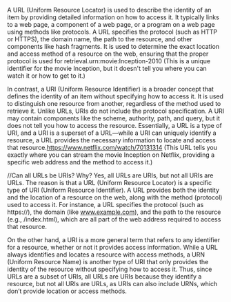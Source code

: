 A URL (Uniform Resource Locator) is used to describe the identity of an item by providing detailed information on how to access it. It typically links to a web page, a component of a web page, or a program on a web page using methods like protocols. A URL specifies the protocol (such as HTTP or HTTPS), the domain name, the path to the resource, and other components like hash fragments. It is used to determine the exact location and access method of a resource on the web, ensuring that the proper protocol is used for retrieval.urn:movie:Inception-2010 (This is a unique identifier for the movie Inception, but it doesn't tell you where you can watch it or how to get to it.)

In contrast, a URI (Uniform Resource Identifier) is a broader concept that defines the identity of an item without specifying how to access it. It is used to distinguish one resource from another, regardless of the method used to retrieve it. Unlike URLs, URIs do not include the protocol specification. A URI may contain components like the scheme, authority, path, and query, but it does not tell you how to access the resource. Essentially, a URL is a type of URI, and a URI is a superset of a URL—while a URI can uniquely identify a resource, a URL provides the necessary information to locate and access that resource.https://www.netflix.com/watch/70131314 (This URL tells you exactly where you can stream the movie Inception on Netflix, providing a specific web address and the method to access it.)

//Can all URLs be URIs? Why?
Yes, all URLs are URIs, but not all URIs are URLs. The reason is that a URL (Uniform Resource Locator) is a specific type of URI (Uniform Resource Identifier). A URL provides both the identity and the location of a resource on the web, along with the method (protocol) used to access it. For instance, a URL specifies the protocol (such as https://), the domain (like www.example.com), and the path to the resource (e.g., /index.html), which are all part of the web address required to access that resource.

On the other hand, a URI is a more general term that refers to any identifier for a resource, whether or not it provides access information. While a URL always identifies and locates a resource with access methods, a URN (Uniform Resource Name) is another type of URI that only provides the identity of the resource without specifying how to access it. Thus, since URLs are a subset of URIs, all URLs are URIs because they identify a resource, but not all URIs are URLs, as URIs can also include URNs, which don’t provide location or access methods.
